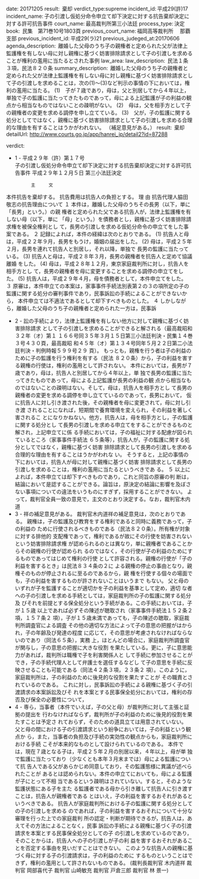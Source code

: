 
date: 20171205
result:  棄却
verdict_type:supreme
incident_id: 平成29(許)17
incident_name: 子の引渡し仮処分命令申立て却下決定に対する抗告棄却決定に対する許可抗告事件
court_name: 最高裁判所第三小法廷
process_type: 決定
book:  民集　第71巻10号1803頁
previous_court_name: 福岡高等裁判所 　那覇支部
previous_incident_id: 平成29(ラ)21
previous_judeged_at:20170606
agenda_description:  離婚した父母のうち子の親権者と定められた父が法律上監護権を有しない母に対し親権に基づく妨害排除請求として子の引渡しを求めることが権利の濫用に当たるとされた事例
law_area: 
law_description:  民法１条３項，民法８２０条
summary_description:  離婚した父母のうち子の親権者と定められた父が法律上監護権を有しない母に対し親権に基づく妨害排除請求として子の引渡しを求めることは，次の(1)～(3)など判示の事情の下においては，権利の濫用に当たる。 (1)　子が７歳であり，母は，父と別居してから４年以上，単独で子の監護に当たってきたものであって，母による上記監護が子の利益の観点から相当なものではないことの疎明がない。 (2)　母は，父を相手方として子の親権者の変更を求める調停を申し立てている。 (3)　父が，子の監護に関する処分としてではなく，親権に基づく妨害排除請求として子の引渡しを求める合理的な理由を有することはうかがわれない。 （補足意見がある。）
result:  棄却
detailUrl: http://www.courts.go.jp/app/hanrei_jp/detail2?id=87288

verdict:

- 1 - 
平成２９年（許）第１７号  
子の引渡し仮処分命令申立て却下決定に対する抗告棄却決定に対する許可抗告事件 
平成２９年１２月５日 第三小法廷決定 
 
            主     文 
本件抗告を棄却する。 
抗告費用は抗告人の負担とする。 
            理     由 
 抗告代理人脇田敬志の抗告理由について 
 １ 本件は，離婚した父母のうちその長男（以下，単に「長男」という。）の親
権者と定められた父である抗告人が，法律上監護権を有しない母（以下，単に
「母」という。）を債務者とし，親権に基づく妨害排除請求権を被保全権利とし
て，長男の引渡しを求める仮処分命令の申立てをした事案である。 
 ２ 記録によれば，本件の経緯は次のとおりである。 
 (1) 抗告人と母は，平成２２年９月，長男をもうけ，婚姻の届出をした。 
 (2) 母は，平成２５年２月，長男を連れて抗告人と別居し，それ以降，単独で
長男の監護に当たっている。 
 (3) 抗告人と母は，平成２８年３月，長男の親権者を抗告人と定めて協議離婚
をした。 
 (4) 母は，平成２８年１２月，東京家庭裁判所に対し，抗告人を相手方とし
て，長男の親権者を母に変更することを求める調停の申立てをした。 
 (5) 抗告人は，平成２９年４月，母を債務者として，本件申立てをした。 
 ３ 原審は，本件申立ての本案は，家事事件手続法別表第２の３の項所定の子の
監護に関する処分の審判事件であり，民事訴訟の手続によることができないから，
本件申立ては不適法であるとして却下すべきものとした。 
 ４ しかしながら，離婚した父母のうち子の親権者と定められた一方は，民事訴
- 2 - 
訟の手続により，法律上監護権を有しない他方に対して親権に基づく妨害排除請求
として子の引渡しを求めることができると解される（最高裁昭和３２年（オ）第１
１６６号同３５年３月１５日第三小法廷判決・民集１４巻３号４３０頁，最高裁昭
和４５年（オ）第１３４号同年５月２２日第二小法廷判決・判例時報５９９号２９
頁）。 
 もっとも，親権を行う者は子の利益のために子の監護を行う権利を有する（民法
８２０条）から，子の利益を害する親権の行使は，権利の濫用として許されない。 
 本件においては，長男が７歳であり，母は，抗告人と別居してから４年以上，単
独で長男の監護に当たってきたものであって，母による上記監護が長男の利益の観
点から相当なものではないことの疎明はない。そして，母は，抗告人を相手方とし
て長男の親権者の変更を求める調停を申し立てているのであって，長男において，
仮に抗告人に対し引き渡された後，その親権者を母に変更されて，母に対し引き渡
されることになれば，短期間で養育環境を変えられ，その利益を著しく害されるこ
とになりかねない。他方，抗告人は，母を相手方とし，子の監護に関する処分とし
て長男の引渡しを求める申立てをすることができるものと解され，上記申立てに係
る手続においては，子の福祉に対する配慮が図られているところ（家事事件手続法
６５条等），抗告人が，子の監護に関する処分としてではなく，親権に基づく妨害
排除請求として長男の引渡しを求める合理的な理由を有することはうかがわれな
い。 
 そうすると，上記の事情の下においては，抗告人が母に対して親権に基づく妨害
排除請求として長男の引渡しを求めることは，権利の濫用に当たるというべきであ
る。 
 ５ 以上によれば，本件申立ては却下すべきものであり，これと同旨の原審の判
断は，結論において是認することができる。論旨は，原決定の結論に影響を及ぼさ
ない事項についての違法をいうものにすぎず，採用することができない。 
 よって，裁判官全員一致の意見で，主文のとおり決定する。なお，裁判官木内道
- 3 - 
祥の補足意見がある。 
 裁判官木内道祥の補足意見は，次のとおりである。 
 親権は，子の監護及び教育をする権利であると同時に義務であって，子の利益の
ために行使されるべきものである（民法８２０条）。所有権が対象に対する排他的
支配権であって，権利であるが故にその行使を妨害されないという妨害排除請求権
が認められるのとは異なり，単に親権者であることからその親権の行使が認められ
るのではなく，その行使が子の利益のためにするものであってはじめて権利の行使
として許容される。親権の行使が「子の利益を害するとき」は民法８３４条の２に
よる親権の停止の事由となり，親権そのものが停止されるに至るのであるから，親
権を行使する個々の場面でも，子の利益を害するものが許されないことはいうまで
もない。 
 父と母のいずれが子を監護することが適切かを子の利益を基準として定め，適切
な者への子の引渡しを求める手続としては，家庭裁判所の子の監護に関する処分及
びそれを前提とする保全処分という手続がある。この手続においては，子が１５歳
以上であれば必ずその陳述が聴取され（家事事件手続法１５２条２項，１５７条２
項），子が１５歳未満であっても，子の陳述の聴取，家庭裁判所調査官による調査
その他の適切な方法によって子の意思の把握がはかられ，子の年齢及び発達の程度
に応じて，その意思が考慮されなければならないのであり（同法６５条），実務
上，ほとんどの場合に，家庭裁判所調査官が関与し，子の意思の把握に大きな役割
を果たしている。更に，子に意思能力があれば，裁判所は職権で子を利害関係人と
して手続に参加させることができ，子の手続代理人として弁護士を選任するなどし
て子の意思を手続に反映させることも可能である（同法４２条３項，２３条２
項）。このように，家庭裁判所は，子の利益のために後見的な役割を果たすことが
その職責とされているのである。 
 これに対し，民事訴訟の手続による親権に基づく子の引渡請求の本案訴訟及びそ
れを本案とする民事保全処分においては，権利の存否及び保全の必要性について，
- 4 - 
専ら，当事者（本件でいえば，子の父と母）が裁判所に対して主張と証拠の提出を
行わなければならず，裁判所が子の利益のために後見的役割を果たすことは予定さ
れておらず，そのための道具立ては用意されていない。 
 父と母の間における子の引渡請求という紛争においては，子の利益という観点か
ら，また，当事者の負担及び手続の実効性の観点からも，家庭裁判所における手続
こそが本来的なものとして設けられているのである。 
 本件では，現在７歳となる子は，平成２５年２月の別居以来，４年以上，母が単
独で監護に当たっており（少なくとも本年３月末までは）母による監護について抗
告人である父があらかじめ同意しており，その監護態様に異議が述べられたことが
あるとは認められない。本件の申立てにおいても，母による監護が子にとって不相
当であるという疎明はされていない。すると，そのような監護状態にある子を主た
る監護者である母から引き離して抗告人に引き渡すことは，抗告人が親権者である
とはいえ，子の利益を害するおそれがあるというべきである。 
 抗告人が家庭裁判所における子の監護に関する処分としての子の引渡しを求める
のであれば，子の利益を害するおそれについて十分な審理を行った上での家庭裁判
所の認定・判断が期待できるが，抗告人は，あえてその方法によることなく，民事
訴訟の手続による親権に基づく子の引渡請求を本案とする民事保全処分としての子
の引渡しを求めているのであり，そのことからは，抗告人への子の引渡しが子の利
益を害するおそれがあることを否定する事由を見いだすことはできない。 
 このような抗告人の親権に基づく母に対する子の引渡請求は，子の利益のために
するものということはできず，権利の濫用として許されないものである。 
(裁判長裁判官 木内道祥 裁判官 岡部喜代子 裁判官 山崎敏充 裁判官 
戸倉三郎 裁判官 林 景一) 
 
 

                    